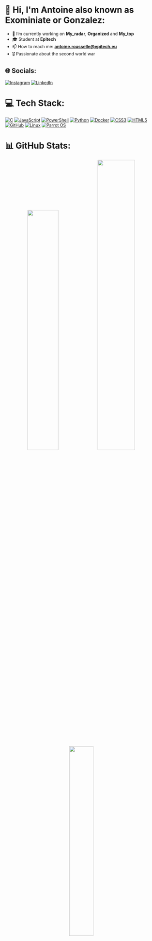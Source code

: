 # 💫 Hi, I'm Antoine also known as Exominiate or Gonzalez:
- 🔭 I’m currently working on **My_radar**, **Organized** and **My_top**
- 🎓 Student at **Epitech**
- 📫 How to reach me: **antoine.rousselle@epitech.eu**
- 🎖️ Passionate about the second world war


## 🌐 Socials:
[![Instagram](https://img.shields.io/badge/Instagram-%23E4405F.svg?logo=Instagram&logoColor=white)](https://instagram.com/exominiate59) [![LinkedIn](https://img.shields.io/badge/LinkedIn-%230077B5.svg?logo=linkedin&logoColor=white)](https://www.linkedin.com/in/rousselle-antoine-1354a12b2/) 

# 💻 Tech Stack:
[![C](https://img.shields.io/badge/c-%2300599C.svg?style=for-the-badge&logo=c&logoColor=white)](https://en.cppreference.com/w/c) 
[![JavaScript](https://img.shields.io/badge/javascript-%23323330.svg?style=for-the-badge&logo=javascript&logoColor=%23F7DF1E)](https://developer.mozilla.org/en-US/docs/Web/JavaScript) 
[![PowerShell](https://img.shields.io/badge/PowerShell-%235391FE.svg?style=for-the-badge&logo=powershell&logoColor=white)](https://learn.microsoft.com/en-us/powershell/) 
[![Python](https://img.shields.io/badge/python-3670A0?style=for-the-badge&logo=python&logoColor=ffdd54)](https://www.python.org/) 
[![Docker](https://img.shields.io/badge/docker-%230db7ed.svg?style=for-the-badge&logo=docker&logoColor=white)](https://www.docker.com/) 
[![CSS3](https://img.shields.io/badge/css3-%231572B6.svg?style=for-the-badge&logo=css3&logoColor=white)](https://developer.mozilla.org/en-US/docs/Web/CSS) 
[![HTML5](https://img.shields.io/badge/html5-%23E34F26.svg?style=for-the-badge&logo=html5&logoColor=white)](https://developer.mozilla.org/en-US/docs/Web/HTML) 
[![GitHub](https://img.shields.io/badge/github-%23121011.svg?style=for-the-badge&logo=github&logoColor=white)](https://github.com/)
[![Linux](https://img.shields.io/badge/linux-%23FCC624.svg?style=for-the-badge&logo=linux&logoColor=black)](https://www.kernel.org/) 
[![Parrot OS](https://img.shields.io/badge/parrot%20os-%2310B981.svg?style=for-the-badge&logo=parrotsecurity&logoColor=white)](https://www.parrotsec.org/)

# 📊 GitHub Stats:
<p align="center">
   <img width="45%" src="https://github-readme-stats.vercel.app/api?username=Exominiate59&theme=dark&hide_border=false&include_all_commits=true&count_private=true" />
   <img width="49.5%" src="https://github-readme-streak-stats.herokuapp.com/?user=Exominiate59&theme=dark&hide_border=false" />
   <img width="40%" src="https://github-readme-stats.vercel.app/api/top-langs/?username=Exominiate59&theme=dark&border=false&include&all_commits=true&count_private=true&layout=compact"/>
</p>
![](<https://tryhackme-badges.s3.amazonaws.com/Exominiate59.png"/>)

---
[![](https://visitcount.itsvg.in/api?id=Exominiate59&icon=0&color=0)](https://visitcount.itsvg.in)

<!-- Proudly created with GPRM ( https://gprm.itsvg.in ) -->
